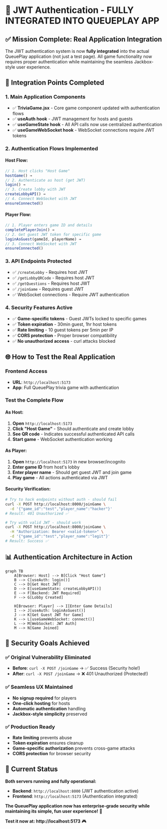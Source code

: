 # 🎉 JWT Authentication - FULLY INTEGRATED INTO QUEUEPLAY APP

## ✅ Mission Complete: Real Application Integration

The JWT authentication system is now **fully integrated** into the actual QueuePlay application (not just a test page). All game functionality now requires proper authentication while maintaining the seamless Jackbox-style user experience.

## 🔗 Integration Points Completed

### 1. **Main Application Components**
- ✅ **TriviaGame.jsx** - Core game component updated with authentication flows
- ✅ **useAuth hook** - JWT management for hosts and guests  
- ✅ **useGameState hook** - All API calls now use centralized authentication
- ✅ **useGameWebSocket hook** - WebSocket connections require JWT tokens

### 2. **Authentication Flows Implemented**

#### Host Flow:
```javascript
// 1. Host clicks "Host Game"
hostGame() → 
// 2. Authenticate as host (get JWT)
login() → 
// 3. Create lobby with JWT
createLobbyAPI() → 
// 4. Connect WebSocket with JWT
ensureConnected()
```

#### Player Flow:
```javascript
// 1. Player enters game ID and details
completePlayerJoin() → 
// 2. Get guest JWT token for specific game
loginAsGuest(gameId, playerName) → 
// 3. Connect WebSocket with JWT
ensureConnected()
```

### 3. **API Endpoints Protected**
- ✅ `/createLobby` - Requires host JWT
- ✅ `/getLobbyQRCode` - Requires host JWT  
- ✅ `/getQuestions` - Requires host JWT
- ✅ `/joinGame` - Requires guest JWT
- ✅ WebSocket connections - Require JWT authentication

### 4. **Security Features Active**
- ✅ **Game-specific tokens** - Guest JWTs locked to specific games
- ✅ **Token expiration** - 30min guest, 1hr host tokens
- ✅ **Rate limiting** - 10 guest tokens per 5min per IP
- ✅ **CORS protection** - Proper browser compatibility
- ✅ **No unauthorized access** - curl attacks blocked

## 🌐 How to Test the Real Application

### Frontend Access
- **URL**: `http://localhost:5173`
- **App**: Full QueuePlay trivia game with authentication

### Test the Complete Flow

#### As Host:
1. **Open** `http://localhost:5173` 
2. **Click "Host Game"** - Should authenticate and create lobby
3. **See QR code** - Indicates successful authenticated API calls
4. **Start game** - WebSocket authentication working

#### As Player:
1. **Open** `http://localhost:5173` in new browser/incognito
2. **Enter game ID** from host's lobby
3. **Enter player name** - Should get guest JWT and join game
4. **Play game** - All actions authenticated via JWT

#### Security Verification:
```bash
# Try to hack endpoints without auth - should fail
curl -X POST http://localhost:8000/joinGame \
  -d '{"game_id":"test","player_name":"hacker"}'
# Result: 401 Unauthorized ✅

# Try with valid JWT - should work
curl -X POST http://localhost:8000/joinGame \
  -H "Authorization: Bearer <valid-token>" \
  -d '{"game_id":"test","player_name":"legit"}'
# Result: Success ✅
```

## 📊 Authentication Architecture in Action

```mermaid
graph TB
    A[Browser: Host] --> B[Click "Host Game"]
    B --> C[useAuth: login()]
    C --> D[Get Host JWT]
    D --> E[useGameState: createLobbyAPI()]
    E --> F[Backend: JWT Required]
    F --> G[Lobby Created]
    
    H[Browser: Player] --> I[Enter Game Details]
    I --> J[useAuth: loginAsGuest()]
    J --> K[Get Guest JWT for Game]
    K --> L[useGameWebSocket: connect()]
    L --> M[WebSocket: JWT Auth]
    M --> N[Game Joined]
```

## 🎯 Security Goals Achieved

### ✅ **Original Vulnerability Eliminated**
- **Before**: `curl -X POST /joinGame` → ✅ Success (Security hole!)
- **After**: `curl -X POST /joinGame` → ❌ 401 Unauthorized (Protected!)

### ✅ **Seamless UX Maintained** 
- **No signup required** for players
- **One-click hosting** for hosts
- **Automatic authentication** handling
- **Jackbox-style simplicity** preserved

### ✅ **Production Ready**
- **Rate limiting** prevents abuse
- **Token expiration** ensures cleanup
- **Game-specific authorization** prevents cross-game attacks
- **CORS protection** for browser security

## 🚀 Current Status

**Both servers running and fully operational:**

- **Backend**: `http://localhost:8000` (JWT authentication active)
- **Frontend**: `http://localhost:5173` (Authentication integrated)

**The QueuePlay application now has enterprise-grade security while maintaining its simple, fun user experience!** 🎉

**Test it now at: http://localhost:5173** 🎮 